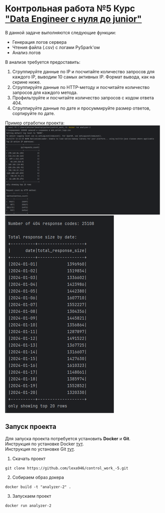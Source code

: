 # Контрольная работа №5 Курс ["Data Engineer с нуля до junior"](https://stepik.org/course/137235/syllabus)

В данной задаче выполняются следующие функции:
- Генерация логов сервера
- Чтения файла (.csv) с логами PySpark'ом
- Анализ логов

В анализе требуется предоставить:
1. Сгруппируйте данные по IP и посчитайте количество запросов для каждого IP, выводим 10 самых активных IP. Формат вывода, как на скрине ниже.
2. Сгруппируйте данные по HTTP-методу и посчитайте количество запросов для каждого метода.
3. Профильтруйте и посчитайте количество запросов с кодом ответа 404.
4. Сгруппируйте данные по дате и просуммируйте размер ответов, сортируйте по дате.

Пример отработки проекта:
![Первая часть](./img/1.PNG)
![Вторая часть](./img/2.PNG)


## Запуск проекта
Для запуска проекта потребуется установить **Docker** и **Git**.  
Инструкция по установке Docker [тут](https://www.docker.com/).  
Инструкция по установке Git [тут](https://git-scm.com/downloads).

1. Скачать проект 
```shell
git clone https://github.com/lexa946/control_work_-5.git 
```

2. Собираем образ докера 
```shell
docker build -t "analyzer-2" .
```

3. Запускаем проект
```shell
docker run analyzer-2
```
